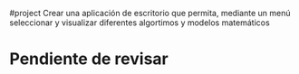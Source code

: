 #project 
Crear una aplicación de escritorio que permita, mediante un menú seleccionar y visualizar diferentes algortimos y modelos matemáticos

# Pendiente de revisar